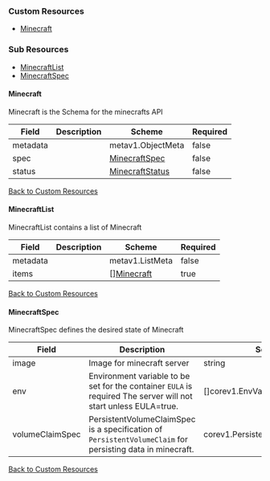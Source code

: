 
### Custom Resources

* [Minecraft](#minecraft)

### Sub Resources

* [MinecraftList](#minecraftlist)
* [MinecraftSpec](#minecraftspec)

#### Minecraft

Minecraft is the Schema for the minecrafts API

| Field | Description | Scheme | Required |
| ----- | ----------- | ------ | -------- |
| metadata |  | metav1.ObjectMeta | false |
| spec |  | [MinecraftSpec](#minecraftspec) | false |
| status |  | [MinecraftStatus](#minecraftstatus) | false |

[Back to Custom Resources](#custom-resources)

#### MinecraftList

MinecraftList contains a list of Minecraft

| Field | Description | Scheme | Required |
| ----- | ----------- | ------ | -------- |
| metadata |  | metav1.ListMeta | false |
| items |  | [][Minecraft](#minecraft) | true |

[Back to Custom Resources](#custom-resources)

#### MinecraftSpec

MinecraftSpec defines the desired state of Minecraft

| Field | Description | Scheme | Required |
| ----- | ----------- | ------ | -------- |
| image | Image for minecraft server | string | false |
| env | Environment variable to be set for the container `EULA` is required The server will not start unless EULA=true. | []corev1.EnvVar | true |
| volumeClaimSpec | PersistentVolumeClaimSpec is a specification of `PersistentVolumeClaim` for persisting data in minecraft. | corev1.PersistentVolumeClaimSpec | true |

[Back to Custom Resources](#custom-resources)
